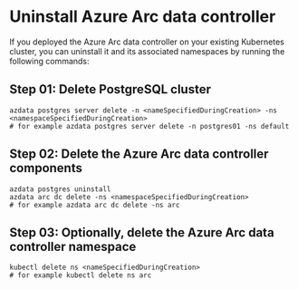 # Uninstall Azure Arc data controller

If you deployed the Azure Arc data controller on your existing Kubernetes cluster, you can uninstall it and its associated namespaces by running the following commands:

## Step 01: Delete PostgreSQL cluster
```terminal
azdata postgres server delete -n <nameSpecifiedDuringCreation> -ns <namespaceSpecifiedDuringCreation>
# for example azdata postgres server delete -n postgres01 -ns default
```


## Step 02: Delete the Azure Arc data controller components

```terminal
azdata postgres uninstall
azdata arc dc delete -ns <namespaceSpecifiedDuringCreation>
# for example azdata arc dc delete -ns arc
```

## Step 03: Optionally, delete the Azure Arc data controller namespace

```terminal
kubectl delete ns <nameSpecifiedDuringCreation>
# for example kubectl delete ns arc
```

